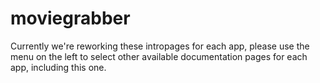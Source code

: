 # moviegrabber

Currently we're reworking these intropages for each app, please use the menu on the left to select other available documentation pages for each app, including this one.
